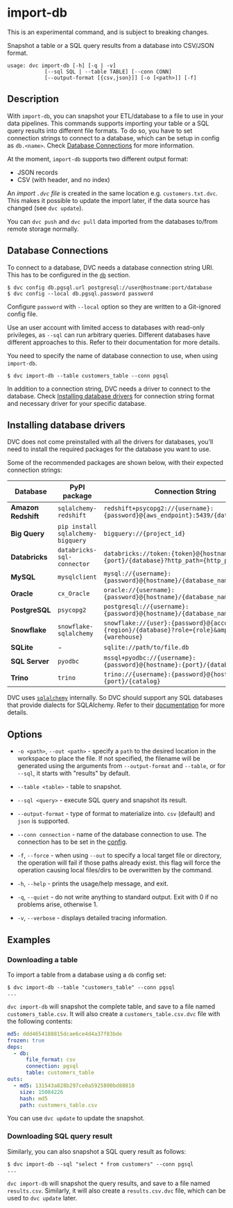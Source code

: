 # import-db

<admon type="warn" title="Experimental">

This is an experimental command, and is subject to breaking changes.

</admon>

Snapshot a table or a SQL query results from a database into CSV/JSON format.

```usage
usage: dvc import-db [-h] [-q | -v]
            [--sql SQL | --table TABLE] [--conn CONN]
            [--output-format [{csv,json}]] [-o [<path>]] [-f]
```

## Description

With `import-db`, you can snapshot your ETL/database to a file to use in your
data pipelines. This commands supports importing your table or a SQL query
results into different file formats. To do so, you have to set connection
strings to connect to a database, which can be setup in config as `db.<name>`.
Check [Database Connections](#database-connections) for more information.

At the moment, `import-db` supports two different output format:

- JSON records
- CSV (with header, and no index)

An _import `.dvc` file_ is created in the same location e.g.
`customers.txt.dvc`. This makes it possible to update the import later, if the
data source has changed (see `dvc update`).

<admon type="info">

You can `dvc push` and `dvc pull` data imported from the databases to/from
remote storage normally.

</admon>

## Database Connections

To connect to a database, DVC needs a database connection string URI. This has
to be configured in the [`db`] section.

```dvc
$ dvc config db.pgsql.url postgresql://user@hostname:port/database
$ dvc config --local db.pgsql.password password
```

<admon type="warn" title="Security Alert">

Configure `password` with `--local` option so they are written to a Git-ignored
config file.

</admon>

<admon type="warn" title="Security Alert">

Use an user account with limited access to databases with read-only privileges,
as `--sql` can run arbitrary queries. Different databases have different
approaches to this. Refer to their documentation for more details.

</admon>

You need to specify the name of database connection to use, when using
`import-db`.

```dvc
$ dvc import-db --table customers_table --conn pgsql
```

In addition to a connection string, DVC needs a driver to connect to the
database. Check [Installing database drivers](#installing-database-drivers) for
connection string format and necessary driver for your specific database.

[`db`]: /doc/user-guide/project-structure/configuration#db

## Installing database drivers

DVC does not come preinstalled with all the drivers for databases, you’ll need
to install the required packages for the database you want to use.

Some of the recommended packages are shown below, with their expected connection
strings:

| **Database**        | **PyPI package**                  | **Connection String**                                                                               |
| ------------------- | --------------------------------- | --------------------------------------------------------------------------------------------------- |
| **Amazon Redshift** | `sqlalchemy-redshift`             | `redshift+psycopg2://{username}:{password}@{aws_endpoint}:5439/{database_name}`                     |
| **Big Query**       | `pip install sqlalchemy-bigquery` | `bigquery://{project_id}`                                                                           |
| **Databricks**      | `databricks-sql-connector`        | `databricks://token:{token}@{hostname}:{port}/{database}?http_path={http_path}`                     |
| **MySQL**           | `mysqlclient`                     | `mysql://{username}:{password}@{hostname}/{database_name}`                                          |
| **Oracle**          | `cx_Oracle`                       | `oracle://{username}:{password}@{hostname}/{database_name}`                                         |
| **PostgreSQL**      | `psycopg2`                        | `postgresql://{username}:{password}@{hostname}/{database_name}`                                     |
| **Snowflake**       | `snowflake-sqlalchemy`            | `snowflake://{user}:{password}@{account}.{region}/{database}?role={role}&amp;warehouse={warehouse}` |
| **SQLite**          | -                                 | `sqlite://path/to/file.db`                                                                          |
| **SQL Server**      | `pyodbc`                          | `mssql+pyodbc://{username}:{password}@{hostname}:{port}/{database_name}`                            |
| **Trino**           | `trino`                           | `trino://{username}:{password}@{hostname}:{port}/{catalog}`                                         |

DVC uses [`sqlalchemy`](https://www.sqlalchemy.org/) internally. So DVC should
support any SQL databases that provide dialects for SQLAlchemy. Refer to their
[documentation](https://docs.sqlalchemy.org/en/20/core/engines.html#backend-specific-urls)
for more details.

## Options

- `-o <path>`, `--out <path>` - specify a `path` to the desired location in the
  workspace to place the file. If not specified, the filename will be generated
  using the arguments from `--output-format` and `--table`, or for `--sql`, it
  starts with "results" by default.

- `--table <table>` - table to snapshot.

- `--sql <query>` - execute SQL query and snapshot its result.

- `--output-format` - type of format to materialize into. `csv` (default) and
  `json` is supported.

- `--conn connection` - name of the database connection to use. The connection
  has to be set in the
  [config](/doc/user-guide/project-structure/configuration#db).

- `-f`, `--force` - when using `--out` to specify a local target file or
  directory, the operation will fail if those paths already exist. this flag
  will force the operation causing local files/dirs to be overwritten by the
  command.

- `-h`, `--help` - prints the usage/help message, and exit.

- `-q`, `--quiet` - do not write anything to standard output. Exit with 0 if no
  problems arise, otherwise 1.

- `-v`, `--verbose` - displays detailed tracing information.

## Examples

### Downloading a table

To import a table from a database using a `db` config set:

```dvc
$ dvc import-db --table "customers_table" --conn pgsql
...
```

`dvc import-db` will snapshot the complete table, and save to a file named
`customers_table.csv`. It will also create a `customers_table.csv.dvc` file with
the following contents:

```yaml
md5: ddd4654188815dcae6ce4d4a37f83bde
frozen: true
deps:
  - db:
      file_format: csv
      connection: pgsql
      table: customers_table
outs:
  - md5: 131543a828b297ce0a5925800bd88810
    size: 15084226
    hash: md5
    path: customers_table.csv
```

You can use `dvc update` to update the snapshot.

### Downloading SQL query result

Similarly, you can also snapshot a SQL query result as follows:

```dvc
$ dvc import-db --sql "select * from customers" --conn pgsql
...
```

`dvc import-db` will snapshot the query results, and save to a file named
`results.csv`. Similarly, it will also create a `results.csv.dvc` file, which
can be used to `dvc update` later.
